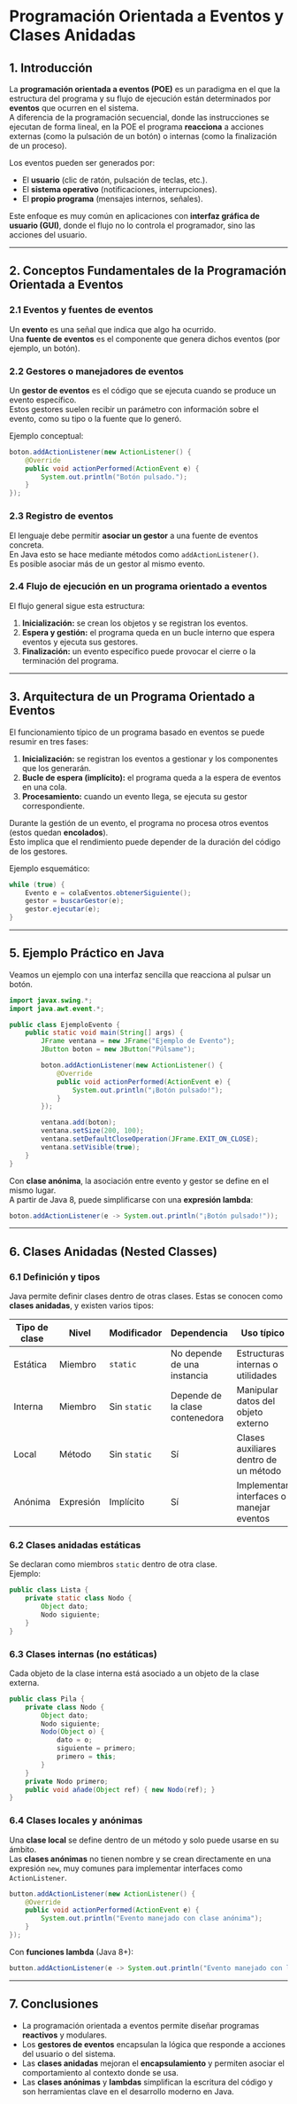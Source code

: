 # Programación Orientada a Eventos y Clases Anidadas

## 1. Introducción

La **programación orientada a eventos (POE)** es un paradigma en el que la estructura del programa y su flujo de ejecución están determinados por **eventos** que ocurren en el sistema.  
A diferencia de la programación secuencial, donde las instrucciones se ejecutan de forma lineal, en la POE el programa **reacciona** a acciones externas (como la pulsación de un botón) o internas (como la finalización de un proceso).

Los eventos pueden ser generados por: 
 
- El **usuario** (clic de ratón, pulsación de teclas, etc.).  
- El **sistema operativo** (notificaciones, interrupciones).  
- El **propio programa** (mensajes internos, señales).  

Este enfoque es muy común en aplicaciones con **interfaz gráfica de usuario (GUI)**, donde el flujo no lo controla el programador, sino las acciones del usuario.

---

## 2. Conceptos Fundamentales de la Programación Orientada a Eventos

### 2.1 Eventos y fuentes de eventos
Un **evento** es una señal que indica que algo ha ocurrido.  
Una **fuente de eventos** es el componente que genera dichos eventos (por ejemplo, un botón).

### 2.2 Gestores o manejadores de eventos
Un **gestor de eventos** es el código que se ejecuta cuando se produce un evento específico.  
Estos gestores suelen recibir un parámetro con información sobre el evento, como su tipo o la fuente que lo generó.

Ejemplo conceptual:
```java
boton.addActionListener(new ActionListener() {
    @Override
    public void actionPerformed(ActionEvent e) {
        System.out.println("Botón pulsado.");
    }
});
```

### 2.3 Registro de eventos
El lenguaje debe permitir **asociar un gestor** a una fuente de eventos concreta.    
En Java esto se hace mediante métodos como `addActionListener()`.    
Es posible asociar más de un gestor al mismo evento.  

### 2.4 Flujo de ejecución en un programa orientado a eventos
El flujo general sigue esta estructura:

1. **Inicialización:** se crean los objetos y se registran los eventos.    
2. **Espera y gestión:** el programa queda en un bucle interno que espera eventos y ejecuta sus gestores.    
3. **Finalización:** un evento específico puede provocar el cierre o la terminación del programa.  

---

## 3. Arquitectura de un Programa Orientado a Eventos

El funcionamiento típico de un programa basado en eventos se puede resumir en tres fases:

1. **Inicialización:** se registran los eventos a gestionar y los componentes que los generarán.    
2. **Bucle de espera (implícito):** el programa queda a la espera de eventos en una cola.    
3. **Procesamiento:** cuando un evento llega, se ejecuta su gestor correspondiente.    

Durante la gestión de un evento, el programa no procesa otros eventos (estos quedan **encolados**).  
Esto implica que el rendimiento puede depender de la duración del código de los gestores.

Ejemplo esquemático:
```java
while (true) {
    Evento e = colaEventos.obtenerSiguiente();
    gestor = buscarGestor(e);
    gestor.ejecutar(e);
}
```

---

## 5. Ejemplo Práctico en Java

Veamos un ejemplo con una interfaz sencilla que reacciona al pulsar un botón.

```java
import javax.swing.*;
import java.awt.event.*;

public class EjemploEvento {
    public static void main(String[] args) {
        JFrame ventana = new JFrame("Ejemplo de Evento");
        JButton boton = new JButton("Púlsame");

        boton.addActionListener(new ActionListener() {
            @Override
            public void actionPerformed(ActionEvent e) {
                System.out.println("¡Botón pulsado!");
            }
        });

        ventana.add(boton);
        ventana.setSize(200, 100);
        ventana.setDefaultCloseOperation(JFrame.EXIT_ON_CLOSE);
        ventana.setVisible(true);
    }
}
```

Con **clase anónima**, la asociación entre evento y gestor se define en el mismo lugar.  
A partir de Java 8, puede simplificarse con una **expresión lambda**:

```java
boton.addActionListener(e -> System.out.println("¡Botón pulsado!"));
```

---

## 6. Clases Anidadas (Nested Classes)

### 6.1 Definición y tipos
Java permite definir clases dentro de otras clases. Estas se conocen como **clases anidadas**, y existen varios tipos:

| Tipo de clase | Nivel | Modificador | Dependencia | Uso típico |
|----------------|--------|-------------|--------------|------------|
| Estática | Miembro | `static` | No depende de una instancia | Estructuras internas o utilidades |
| Interna | Miembro | Sin `static` | Depende de la clase contenedora | Manipular datos del objeto externo |
| Local | Método | Sin `static` | Sí | Clases auxiliares dentro de un método |
| Anónima | Expresión | Implícito | Sí | Implementar interfaces o manejar eventos |

### 6.2 Clases anidadas estáticas
Se declaran como miembros `static` dentro de otra clase.  
Ejemplo:
```java
public class Lista {
    private static class Nodo {
        Object dato;
        Nodo siguiente;
    }
}
```

### 6.3 Clases internas (no estáticas)
Cada objeto de la clase interna está asociado a un objeto de la clase externa.
```java
public class Pila {
    private class Nodo {
        Object dato;
        Nodo siguiente;
        Nodo(Object o) {
            dato = o;
            siguiente = primero;
            primero = this;
        }
    }
    private Nodo primero;
    public void añade(Object ref) { new Nodo(ref); }
}
```

### 6.4 Clases locales y anónimas
Una **clase local** se define dentro de un método y solo puede usarse en su ámbito.  
Las **clases anónimas** no tienen nombre y se crean directamente en una expresión `new`, muy comunes para implementar interfaces como `ActionListener`.

```java
button.addActionListener(new ActionListener() {
    @Override
    public void actionPerformed(ActionEvent e) {
        System.out.println("Evento manejado con clase anónima");
    }
});
```

Con **funciones lambda** (Java 8+):
```java
button.addActionListener(e -> System.out.println("Evento manejado con lambda"));
```

---

## 7. Conclusiones

- La programación orientada a eventos permite diseñar programas **reactivos** y modulares.  
- Los **gestores de eventos** encapsulan la lógica que responde a acciones del usuario o del sistema.  
- Las **clases anidadas** mejoran el **encapsulamiento** y permiten asociar el comportamiento al contexto donde se usa.  
- Las **clases anónimas** y **lambdas** simplifican la escritura del código y son herramientas clave en el desarrollo moderno en Java.


